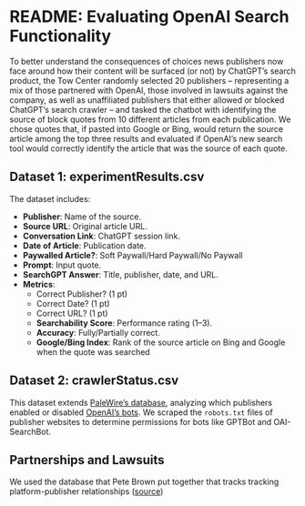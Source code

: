 # README: Evaluating OpenAI Search Functionality

To better understand the consequences of choices news publishers now face around how their content will be surfaced (or not) by ChatGPT’s search product, the Tow Center randomly selected 20 publishers – representing a mix of those partnered with OpenAI, those involved in lawsuits against the company, as well as unaffiliated publishers that either allowed or blocked ChatGPT’s search crawler – and tasked the chatbot with identifying the source of block quotes from 10 different articles from each publication. We chose quotes that, if pasted into Google or Bing, would return the source article among the top three results and evaluated if OpenAI’s new search tool would correctly identify the article that was the source of each quote. 

## Dataset 1: experimentResults.csv
The dataset includes:
- **Publisher**: Name of the source.
- **Source URL**: Original article URL.
- **Conversation Link**: ChatGPT session link.
- **Date of Article**: Publication date.
- **Paywalled Article?**: Soft Paywall/Hard Paywall/No Paywall
- **Prompt**: Input quote.
- **SearchGPT Answer**: Title, publisher, date, and URL.
- **Metrics**:
  - Correct Publisher? (1 pt)
  - Correct Date? (1 pt)
  - Correct URL? (1 pt)
  - **Searchability Score**: Performance rating (1–3).
  - **Accuracy**: Fully/Partially correct.
  - **Google/Bing Index**: Rank of the source article on Bing and Google when the quote was searched
 
## Dataset 2: crawlerStatus.csv
This dataset extends [PaleWire’s database](https://palewi.re/docs/news-homepages/openai-gptbot-robotstxt.html), analyzing which publishers enabled or disabled [OpenAI’s bots](https://platform.openai.com/docs/bots). We scraped the `robots.txt` files of publisher websites to determine permissions for bots like GPTBot and OAI-SearchBot.

## Partnerships and Lawsuits
We used the database that Pete Brown put together that tracks tracking platform-publisher relationships ([source](https://petebrown.quarto.pub/pnp-ai-partnerships/))
